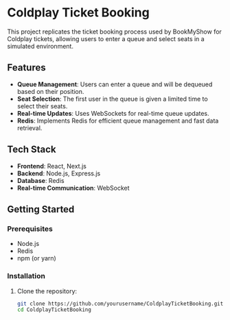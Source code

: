 # Coldplay Ticket Booking

This project replicates the ticket booking process used by BookMyShow for Coldplay tickets, allowing users to enter a queue and select seats in a simulated environment.

## Features

- **Queue Management**: Users can enter a queue and will be dequeued based on their position.
- **Seat Selection**: The first user in the queue is given a limited time to select their seats.
- **Real-time Updates**: Uses WebSockets for real-time queue updates.
- **Redis**: Implements Redis for efficient queue management and fast data retrieval.

## Tech Stack

- **Frontend**: React, Next.js
- **Backend**: Node.js, Express.js
- **Database**: Redis
- **Real-time Communication**: WebSocket

## Getting Started

### Prerequisites

- Node.js
- Redis
- npm (or yarn)

### Installation

1. Clone the repository:

   ```bash
   git clone https://github.com/yourusername/ColdplayTicketBooking.git
   cd ColdplayTicketBooking
